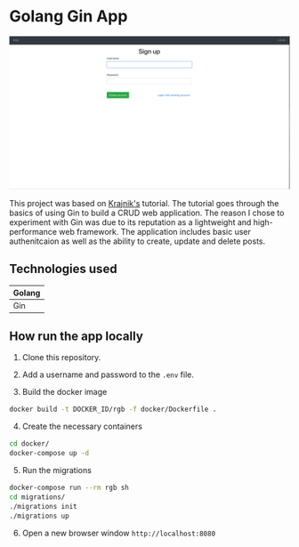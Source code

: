 # Golang Gin App

![gin app](gif/rgb.gif)

This project was based on [Krajnik's](https://dev.to/matijakrajnik/docker-deploy-1aa7) tutorial. The tutorial goes through the basics of using Gin to build a CRUD web application. The reason I chose to experiment with Gin was due to its reputation as a lightweight and high-performance web framework. The application includes basic user authenitcaion as well as the ability to create, update and delete posts.

## Technologies used

| Golang |
| ------ |
| Gin    |

## How run the app locally

1. Clone this repository.

2. Add a username and password to the `.env` file.

3. Build the docker image

```bash
docker build -t DOCKER_ID/rgb -f docker/Dockerfile .
```

4. Create the necessary containers

```bash
cd docker/
docker-compose up -d
```

5. Run the migrations

```bash
docker-compose run --rm rgb sh
cd migrations/
./migrations init
./migrations up
```

6. Open a new browser window `http://localhost:8080`

